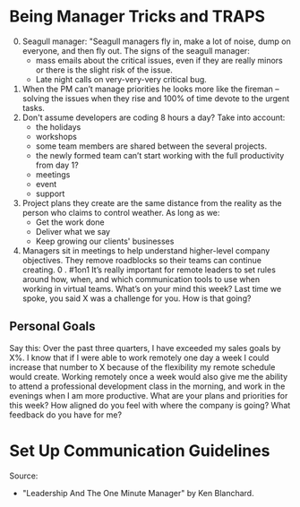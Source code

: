 # Being Manager Tricks and TRAPS

0. Seagull manager: "Seagull managers fly in, make a lot of noise, dump on everyone, and then fly out. The signs of the
   seagull manager:
    - mass emails about the critical issues, even if they are really minors or there is the slight risk of the issue.
    - Late night calls on very-very-very critical bug.
0. When the PM can’t manage priorities he looks more like the fireman – solving the issues when they rise and 100% of
   time devote to the urgent tasks.
0. Don't assume developers are coding 8 hours a day? Take into account:
    - the holidays
    - workshops
    - some team members are shared between the several projects.
    - the newly formed team can’t start working with the full productivity from day 1?
    - meetings
    - event
    - support
0. Project plans they create are the same distance from the reality as the person who claims to control weather. As long
   as we:
    - Get the work done
    - Deliver what we say
    - Keep growing our clients' businesses
0. Managers sit in meetings to help understand higher-level company objectives. They remove roadblocks so their teams
   can continue creating.
0 . #1on1
   It’s really important for remote leaders to set rules around how, when, and which communication tools to use when working in virtual teams.
   What’s on your mind this week?
   Last time we spoke, you said X was a challenge for you. How is that going?

## Personal Goals

Say this: Over the past three quarters, I have exceeded my sales goals by X%. I know that if I were able to work remotely one day a week I could increase that number to X because of the flexibility my remote schedule would create. Working remotely once a week would also give me the ability to attend a professional development class in the morning, and work in the evenings when I am more productive.
What are your plans and priorities for this week?
How aligned do you feel with where the company is going?
What feedback do you have for me?


# Set Up Communication Guidelines



Source:

* "Leadership And The One Minute Manager" by Ken Blanchard.
